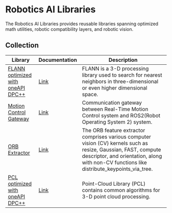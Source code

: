 # Robotics AI Libraries

The Robotics AI Libraries provides reusable libraries spanning optimized math utilities, robotic compatibility layers, and robotic vision.

## Collection

| Library | Documentation | Description |
| ------- | ------------- | ----------- |
| [FLANN optimized with oneAPI DPC++](flann) | [Link](flann/README.md) | FLANN is a 3-D processing library used to search for nearest neighbors in three-dimensional or even higher dimensional space. |
| [Motion Control Gateway](motion-control-gateway) | [Link](motion-control-gateway/README.md) | Communication gateway between Real-Time Motion Control system and ROS2(Robot Operating System 2) system. |
| [ORB Extractor](orb-extractor) | [Link](orb-extractor/README.md) | The ORB feature extractor comprises various computer vision (CV) kernels such as resize, Gaussian, FAST, compute descriptor, and orientation, along with non-CV functions like distribute_keypoints_via_tree. |
| [PCL optimized with oneAPI DPC++](pcl) | [Link](pcl/README.md) | Point-Cloud Library (PCL) contains common algorithms for 3-D point cloud processing. |
